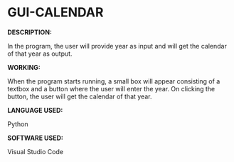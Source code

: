 # GUI-CALENDAR

**DESCRIPTION:**

In the program, the user will provide year as input and will get the calendar of that year as output. 

**WORKING:**

When the program starts running, a small box will appear consisting of a textbox and a button where the user will enter the year. On clicking the button,
the user will get the calendar of that year.

**LANGUAGE USED:**

Python

**SOFTWARE USED:**

Visual Studio Code
